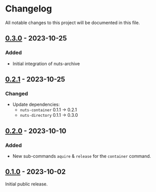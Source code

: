 # Changelog

All notable changes to this project will be documented in this file.

## [0.3.0] - 2023-10-25

### Added

- Initial integration of nuts-archive

## [0.2.1] - 2023-10-25

### Changed

- Update dependencies:
  * `nuts-container` 0.1.1 -> 0.2.1
  * `nuts-directory` 0.1.1 -> 0.3.0

## [0.2.0] - 2023-10-10

### Added

- New sub-commands `aquire` & `release` for the `container` command.

## [0.1.0] - 2023-10-02

Initial public release.

[0.1.0]: https://github.com/drobin/nuts-tool/tree/v0.1.0
[0.2.0]: https://github.com/drobin/nuts-tool/tree/v0.2.0
[0.2.1]: https://github.com/drobin/nuts-tool/tree/v0.2.1
[0.3.0]: https://github.com/drobin/nuts-tool/tree/v0.3.0
